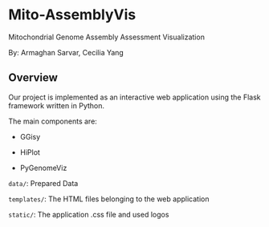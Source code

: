# Mito-AssemblyVis
Mitochondrial Genome Assembly Assessment Visualization

By: Armaghan Sarvar, Cecilia Yang

## Overview

Our project is implemented as an interactive web application using the Flask framework written in Python.

The main components are:

* GGisy


* HiPlot


* PyGenomeViz

`data/`: Prepared Data

`templates/`: The HTML files belonging to the web application

`static/`: The application .css file and used logos

